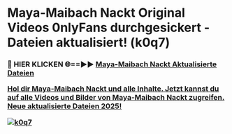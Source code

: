 # Maya-Maibach Nackt Original Videos 0nlyFans durchgesickert - Dateien aktualisiert! (k0q7)

<h3>🔴 HIER KLICKEN 🌐==►► <a href="https://tinyurl.com/h6vf6nb8" rel="nofollow">Maya-Maibach Nackt Aktualisierte Dateien

Hol dir Maya-Maibach Nackt und alle Inhalte. Jetzt kannst du auf alle Videos und Bilder von Maya-Maibach Nackt zugreifen. Neue aktualisierte Dateien 2025!

[![k0q7](https://i.imgur.com/sD4kR3V.gif)](https://tinyurl.com/h6vf6nb8)
